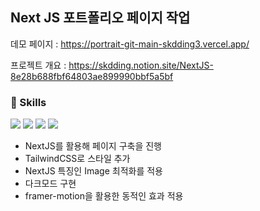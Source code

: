 ## Next JS 포트폴리오 페이지 작업

데모 페이지 : https://portrait-git-main-skdding3.vercel.app/

프로젝트 개요 : https://skdding.notion.site/NextJS-8e28b688fbf64803ae899990bbf5a5bf



### 🚚 Skills
<img src="https://img.shields.io/badge/NextJS-000000?style=flat&logo=Next.js&logoColor="/>
<img src="https://img.shields.io/badge/JavaScript-000000?style=flat&logo=JavaScript&logoColor="/>
<img src="https://img.shields.io/badge/Framer-000000?style=flat&logo=Framer&logoColor="/>
<img src="https://img.shields.io/badge/TailwindCSS-000000?style=flat&logo=tailwindCss&logoColor="/>

- NextJS를 활용해 페이지 구축을 진행
- TailwindCSS로 스타일 추가
- NextJS 특징인 Image 최적화를 적용
- 다크모드 구현
- framer-motion을 활용한 동적인 효과 적용



